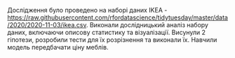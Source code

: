 Дослідження було проведено на наборі даних IKEA - https://raw.githubusercontent.com/rfordatascience/tidytuesday/master/data/2020/2020-11-03/ikea.csv. 
Виконали дослідницький аналіз набору даних, включаючи описову статистику та візуалізації. 
Висунули 2 гіпотези, розробили тести для їх розрізнення та виконали їх.
Навчили модель передбачати ціну меблів.

